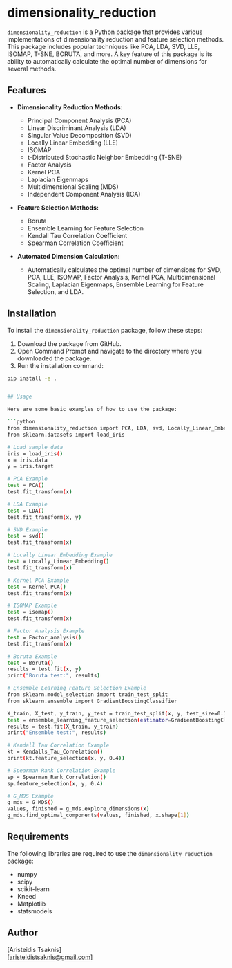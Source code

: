 # dimensionality_reduction

`dimensionality_reduction` is a Python package that provides various implementations of dimensionality reduction and feature selection methods. This package includes popular techniques like PCA, LDA, SVD, LLE, ISOMAP, T-SNE, BORUTA, and more. A key feature of this package is its ability to automatically calculate the optimal number of dimensions for several methods.

## Features

- **Dimensionality Reduction Methods:**
  - Principal Component Analysis (PCA)
  - Linear Discriminant Analysis (LDA)
  - Singular Value Decomposition (SVD)
  - Locally Linear Embedding (LLE)
  - ISOMAP
  - t-Distributed Stochastic Neighbor Embedding (T-SNE)
  - Factor Analysis
  - Kernel PCA
  - Laplacian Eigenmaps
  - Multidimensional Scaling (MDS)
  - Independent Component Analysis (ICA)

- **Feature Selection Methods:**
  - Boruta
  - Ensemble Learning for Feature Selection
  - Kendall Tau Correlation Coefficient
  - Spearman Correlation Coefficient

- **Automated Dimension Calculation:**
  - Automatically calculates the optimal number of dimensions for SVD, PCA, LLE, ISOMAP, Factor Analysis, Kernel PCA, Multidimensional Scaling, Laplacian Eigenmaps, Ensemble Learning for Feature Selection, and LDA.

## Installation

To install the `dimensionality_reduction` package, follow these steps:

1. Download the package from GitHub.
2. Open Command Prompt and navigate to the directory where you downloaded the package.
3. Run the installation command:

```bash
pip install -e .


## Usage

Here are some basic examples of how to use the package:

```python
from dimensionality_reduction import PCA, LDA, svd, Locally_Linear_Embedding, Kernel_PCA, isomap, Factor_analysis, Boruta, ensemble_learning_feature_selection, Kendalls_Tau_Correlation, Spearman_Rank_Correlation, G_MDS
from sklearn.datasets import load_iris

# Load sample data
iris = load_iris()
x = iris.data
y = iris.target

# PCA Example
test = PCA()
test.fit_transform(x)

# LDA Example
test = LDA()
test.fit_transform(x, y)

# SVD Example
test = svd()
test.fit_transform(x)

# Locally Linear Embedding Example
test = Locally_Linear_Embedding()
test.fit_transform(x)

# Kernel PCA Example
test = Kernel_PCA()
test.fit_transform(x)

# ISOMAP Example
test = isomap()
test.fit_transform(x)

# Factor Analysis Example
test = Factor_analysis()
test.fit_transform(x)

# Boruta Example
test = Boruta()
results = test.fit(x, y)
print("Boruta test:", results)

# Ensemble Learning Feature Selection Example
from sklearn.model_selection import train_test_split
from sklearn.ensemble import GradientBoostingClassifier

X_train, X_test, y_train, y_test = train_test_split(x, y, test_size=0.3, random_state=42)
test = ensemble_learning_feature_selection(estimator=GradientBoostingClassifier())
results = test.fit(X_train, y_train)
print("Ensemble test:", results)

# Kendall Tau Correlation Example
kt = Kendalls_Tau_Correlation()
print(kt.feature_selection(x, y, 0.4))

# Spearman Rank Correlation Example
sp = Spearman_Rank_Correlation()
sp.feature_selection(x, y, 0.4)

# G_MDS Example
g_mds = G_MDS()
values, finished = g_mds.explore_dimensions(x)
g_mds.find_optimal_components(values, finished, x.shape[1])
```

## Requirements

The following libraries are required to use the `dimensionality_reduction` package:

- numpy
- scipy
- scikit-learn
- Kneed
- Matplotlib
- statsmodels

## Author

[Aristeidis Tsaknis]  
[aristeidistsaknis@gmail.com]
```
